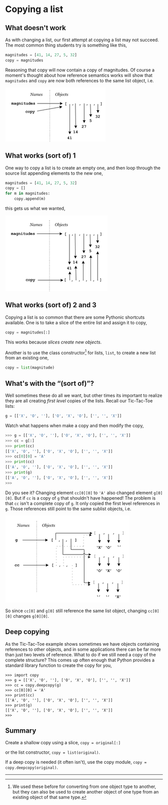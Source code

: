 # Copying a list

## What doesn't work

As with changing a list, our first attempt at copying a list may not succeed. The most common thing students try is something like this,

```python
magnitudes = [41, 14, 27, 5, 32]
copy = magnitudes
```

Reasoning that copy will now contain a copy of magnitudes. Of course a moment's thought about how reference semantics works will show that `magnitudes` and `copy` are now both references to the same list object, i.e.

![](19_copying_a_list_1.png)

## What works (sort of) 1

One way to copy a list is to create an empty one, and then loop through the source list appending elements to the new one,

```python
magnitudes = [41, 14, 27, 5, 32]
copy = []
for m in magnitudes:
    copy.append(m)
```

this gets us what we wanted,

![](19_copying_a_list_2.png)

## What works (sort of) 2 and 3

Copying a list is so common that there are some Pythonic shortcuts available. One is to take a slice of the entire list and assign it to copy,

```python
copy = magnitudes[:]
```

This works because _slices create new objects_.

Another is to use the class constructor[^*] for lists, `list`, to create a new list from an existing one,

```python
copy = list(magnitude)
```

## What's with the “(sort of)”?

Well sometimes these do all we want, but other times its important to realize they are all creating _first level_ copies of the lists. Recall our Tic-Tac-Toe lists:

```python
g = [['X', 'O', ''], ['O', 'X', 'O'], ['', '', 'X']]
```

Watch what happens when make a copy and then modify the copy,

```python
>>> g = [['X', 'O', ''], ['O', 'X', 'O'], ['', '', 'X']]
>>> cc = g[:]
>>> print(cc)
[['X', 'O', ''], ['O', 'X', 'O'], ['', '', 'X']]
>>> cc[0][0] = 'A'
>>> print(cc)
[['A', 'O', ''], ['O', 'X', 'O'], ['', '', 'X']]
>>> print(g)
[['A', 'O', ''], ['O', 'X', 'O'], ['', '', 'X']]
>>>
```

Do you see it? Changing element `cc[0][0]` to `'A'` also changed element `g[0][0]`. But if `cc` is a copy of `g` that shouldn't have happened! The problem is that `cc` isn't a complete copy of `g`. It only copied the first level references in `g`. Those references still point to the same sublist objects, i.e.

![](19_copying_a_list_3.png)

So since `cc[0]` and `g[0]` still reference the same list object, changing `cc[0][0]` changes `g[0][0]`.

## Deep copying

As the Tic-Tac-Toe example shows sometimes we have objects containing references to other objects, and in some applications there can be far more than just two levels of reference. What to do if we still need a copy of the complete structure? This comes up often enough that Python provides a standard library function to create the copy for you,

```plaintext
>>> import copy
>>> g = [['X', 'O', ''], ['O', 'X', 'O'], ['', '', 'X']]
>>> cc = copy.deepcopy(g)
>>> cc[0][0] = 'A'
>>> print(cc)
[['A', 'O', ''], ['O', 'X', 'O'], ['', '', 'X']]
>>> print(g)
[['X', 'O', ''], ['O', 'X', 'O'], ['', '', 'X']]
>>>
```

## Summary

Create a shallow copy using a slice, `copy = original[:]`

or the list constructor, `copy = list(original)`.

If a deep copy is needed (it often isn't), use the copy
module, `copy = copy.deepcopy(original)`.

---

[^*]: We used these before for converting from one object type to another,
but they can also be used to create another object of one type from an
existing object of that same type.
